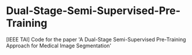 # Dual-Stage-Semi-Supervised-Pre-Training
[IEEE TAI] Code for the paper 'A Dual-Stage Semi-Supervised Pre-Training Approach for Medical Image Segmentation'
